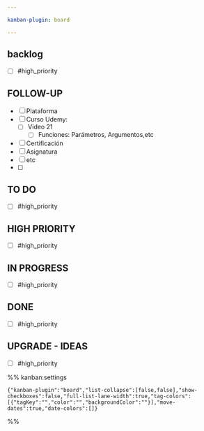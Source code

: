 ```yaml
---

kanban-plugin: board

---
```


## backlog

- [ ] #high_priority


## FOLLOW-UP

- [ ] Plataforma
- [ ] Curso Udemy:
	- [ ] Video 21
		- [ ] Funciones: Parámetros, Argumentos,etc
- [ ] Certificación
- [ ] Asignatura
- [ ] etc
- [ ] 


## TO DO

- [ ] #high_priority


## HIGH PRIORITY

- [ ] #high_priority


## IN PROGRESS

- [ ] #high_priority


## DONE

- [ ] #high_priority


## UPGRADE - IDEAS

- [ ] #high_priority




%% kanban:settings
```
{"kanban-plugin":"board","list-collapse":[false,false],"show-checkboxes":false,"full-list-lane-width":true,"tag-colors":[{"tagKey":"","color":"","backgroundColor":""}],"move-dates":true,"date-colors":[]}
```
%%